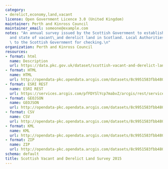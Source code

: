```yaml
---
category:
- derelict,economy,land,vacant
license: Open Government Licence 3.0 (United Kingdom)
maintainer: Perth and Kinross Council
maintainer_email: someone@example.com
notes: "An annual survey issued by the Scottish Government to establish the extent\_\
  and state of vacant\_and derelict land in Scotland. Local Authorities return data\
  \ to the Scottish Government for checking.\n"
organization: Perth and Kinross Council
resources:
- format: html
  name: Description
  url: https://data.pkc.gov.uk/dataset/scottish-vacant-and-derelict-land-survey-2015
- format: HTML
  name: HTML
  url: http://opendata-pkc.opendata.arcgis.com/datasets/8c9951583fbb48038ade7051194230d5_0
- format: ESRI REST
  name: ESRI REST
  url: https://services.arcgis.com/pfFDYSlYcp7mabvZ/arcgis/rest/services/Scottish_Vacant_and_Derelict_Land_Survey_2015/FeatureServer/0
- format: GEOJSON
  name: GEOJSON
  url: http://opendata-pkc.opendata.arcgis.com/datasets/8c9951583fbb48038ade7051194230d5_0.geojson
- format: CSV
  name: CSV
  url: http://opendata-pkc.opendata.arcgis.com/datasets/8c9951583fbb48038ade7051194230d5_0.csv
- format: KML
  name: KML
  url: http://opendata-pkc.opendata.arcgis.com/datasets/8c9951583fbb48038ade7051194230d5_0.kml
- format: ZIP
  name: ZIP
  url: http://opendata-pkc.opendata.arcgis.com/datasets/8c9951583fbb48038ade7051194230d5_0.zip
schema: default
title: Scottish Vacant and Derelict Land Survey 2015
---
```

